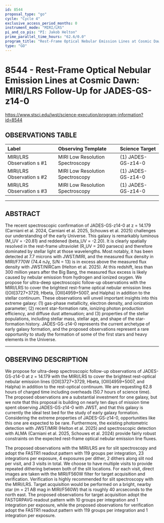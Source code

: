 ```yaml
---
id: 8544
proposal_type: "go"
cycle: "Cycle 4"
exclusive_access_period_months: 0
instrument_mode: "MIRI/LRS"
pi_and_co_pis: "PI: Jakob Helton"
prime_parallel_time_hours: "62.6/0.0"
program_title: "Rest-Frame Optical Nebular Emission Lines at Cosmic Dawn: MIRI/LRS Follow-Up for JADES-GS-z14-0"
type: "GO"
---
```

# 8544 - Rest-Frame Optical Nebular Emission Lines at Cosmic Dawn: MIRI/LRS Follow-Up for JADES-GS-z14-0
https://www.stsci.edu/jwst/science-execution/program-information?id=8544
## OBSERVATIONS TABLE
| Label                     | Observing Template               | Science Target   |
| :------------------------ | :------------------------------- | :--------------- |
| MIRI/LRS Observation s #1 | MIRI Low Resolution Spectroscopy | (1) JADES-GS-z14-0 |
| MIRI/LRS Observation s #2 | MIRI Low Resolution Spectroscopy | (1) JADES-GS-z14-0 |
| MIRI/LRS Observation s #3 | MIRI Low Resolution Spectroscopy | (1) JADES-GS-z14-0 |

---

## ABSTRACT

The recent spectroscopic confirmation of JADES-GS-z14-0 at z = 14.179 (Carniani et al. 2024, Carniani et al. 2025, Schouws et al. 2025) challenges our understanding of the early Universe. This galaxy is remarkably luminous (M_UV = -20.81) and reddened (beta_UV = -2.20). It is clearly spatially resolved in the rest-frame ultraviolet (R_UV = 260 parsecs) and therefore dominated by stellar light at those wavelengths. Most notably, it has been detected at 7.7 microns with JWST/MIRI, and the measured flux density in MIRI/F770W (74.4 nJy, S/N = 13) is in excess above the measured flux density with JWST/NIRCam (Helton et al. 2025). At this redshift, less than 300 million years after the Big Bang, the measured flux excess is likely caused by nebular emission from hydrogen and ionized oxygen. We propose for ultra-deep spectroscopic follow-up observations with the MIRI/LRS to cover the brightest rest-frame optical nebular emission lines ([OII]3727+3729, Hbeta, [OIII]4959+5007, and Halpha) in addition to the stellar continuum. These observations will unveil important insights into this extreme galaxy: (1) gas-phase metallicity, electron density, and ionization parameter; (2) recent star-formation rate, ionizing photon production efficiency, and diffuse dust attenuation; and (3) properties of the stellar populations, including stellar mass, stellar age, and shape of the star-formation history. JADES-GS-z14-0 represents the current archetype of early galaxy formation, and the proposed observations represent a rare opportunity to study the formation of some of the first stars and heavy elements in the Universe.

---

## OBSERVING DESCRIPTION

We propose for ultra-deep spectroscopic follow-up observations of JADES-GS-z14-0 at z = 14.179 with the MIRI/LRS to cover the brightest rest-optical nebular emission lines ([OII]3727+3729, Hbeta, [OIII]4959+5007, and Halpha) in addition to the rest-optical continuum. We are requesting 62.8 hours of charged time including overheads (50.7 hours of science time). The proposed observations are a substantial investment for one galaxy, but we note that this proposal is building on nearly ten days of mission time spent observing JADES-GS-z14-0 with JWST, and that this galaxy is currently the ideal test bed for the study of early galaxy formation. Considering the extreme properties of JADES-GS-z14-0, opportunities like this one are expected to be rare. Furthermore, the existing photometric detection with JWST/MIRI (Helton et al. 2025) and spectroscopic detection with ALMA (Carniani et al. 2025, Schouws et al. 2024) provide fairly robust constraints on the expected rest-frame optical nebular emission line fluxes.

The proposed observations with the MIRI/LRS are for slit spectroscopy and adopt the FASTR1 readout pattern with 119 groups per integration, 23 integrations per exposure, 4 exposures per dither, 2 dithers along slit nod per visit, and 3 visits in total. We choose to have multiple visits to provide repeated dithering between both of the slit locations. For each visit, direct images are taken with the MIRI/F560W filter for target acquisition and verification. Verification is highly recommended for slit spectroscopy with the MIRI/LRS. Target acquisition would be performed on a bright, nearby star (m = 21 AB mag in MIRI/F560W) that is roughly 40 arcseconds to the north east. The proposed observations for target acquisition adopt the FASTGRPAVG readout pattern with 10 groups per integration and 1 integration per exposure, while the proposed observations for verification adopt the FASTR1 readout pattern with 119 groups per integration and 1 integration per exposure.